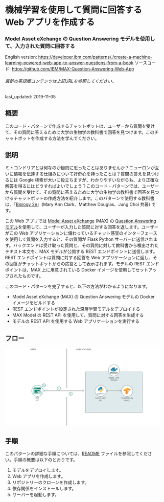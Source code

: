 # 機械学習を使用して質問に回答する Web アプリを作成する

### Model Asset eXchange の Question Answering モデルを使用して、入力された質問に回答する

English version: https://developer.ibm.com/patterns/./create-a-machine-learning-powered-web-app-to-answer-questions-from-a-book
  ソースコード: https://github.com/IBM/MAX-Question-Answering-Web-App

###### 最新の英語版コンテンツは上記URLを参照してください。
last_updated: 2019-11-05

 ## 概要

このコード・パターンで作成するチャットボットは、ユーザーから質問を受けて、その質問に答えるために大学の生物学の教科書で回答を見つけます。このチャットボットを作成する方法を学んでください。

## 説明

ミトコンドリアとは何なのか疑問に思ったことはありませんか？ニューロンが互いに情報を伝達する仕組みについて好奇心を持ったことは？質問の答えを見つけるには Google 検索が大いに役立ちますが、わかりやすいながらも、より正確な解答を得るにはどうすればよいでしょう？このコード・パターンでは、ユーザーから質問を受けて、その質問に答えるために大学の生物学の教科書で回答を見つけるチャットボットの作成方法を紹介します。このパターンで使用する教科書は、『[Biology 2e](https://opentextbc.ca/biology2eopenstax/)』(Mary Ann Clark、Matthew Douglas、Jung Choi 共著) です。

この Web アプリでは [Model Asset eXchange](https://developer.ibm.com/jp/exchanges/models/) (MAX) の [Question Answering モデル](https://developer.ibm.com/jp/exchanges/models/all/max-question-answering/)を使用して、ユーザーが入力した質問に対する回答を返します。ユーザーがこの Web アプリケーションに備わっているチャット感覚のインターフェースを使用して質問を入力すると、その質問が Flask Python サーバーに送信されます。バックエンドは受け取った質問と、その質問に対して教科書から検出されたテキスト本文を、MAX モデルが公開する REST エンドポイントに送信します。REST エンドポイントは質問に対する回答を Web アプリケーションに返し、その回答がチャットボットからの応答として表示されます。モデルの REST エンドポイントは、MAX 上に用意されている Docker イメージを使用してセットアップされたものです。

このコード・パターンを完了すると、以下の方法がわかるようになります。

* Model Asset eXchange (MAX) の Question Answering モデルの Docker イメージをビルドする
* REST エンドポイントが設定された深層学習モデルをデプロイする
* MAX Model の REST API を使用して、質問に対する回答を生成する
* モデルの REST API を使用する Web アプリケーションを実行する

## フロー

![機械学習アプリケーションのフロー図](./images/flow-machine-learning-powered-app.png)

## 手順

このパターンの詳細な手順については、[README](https://github.com/IBM/MAX-Question-Answering-Web-App/blob/master/README.md) ファイルを参照してください。手順の概要は以下のとおりです。

1. モデルをデプロイします。
1. Web アプリを作成します。
1. リポジトリーのクローンを作成します。
1. 依存関係をインストールします。
1. サーバーを起動します。
